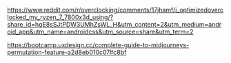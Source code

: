 https://www.reddit.com/r/overclocking/comments/17jhamf/i_optimizedoverclocked_my_ryzen_7_7800x3d_using/?share_id=hgE8sSJtPDW3UMhZsWL_H&utm_content=2&utm_medium=android_app&utm_name=androidcss&utm_source=share&utm_term=2

https://bootcamp.uxdesign.cc/complete-guide-to-midjourneys-permutation-feature-a2d8eb010c07#c8bf